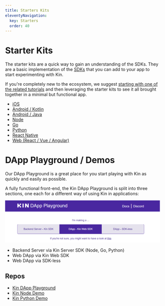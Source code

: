 ```yaml
---
title: Starters Kits
eleventyNavigation:
  key: Starters
  order: 40
---
```


# Starter Kits

The starter kits are a quick way to gain an understanding of the SDKs. They are a basic implementation of the [SDKs](/sdks/) that you can add to your app to start experimenting with Kin.

If you're completely new to the ecosystem, we suggest [starting with one of the related tutorials](/tutorials/) and then leveraging the starter kits to see it all brought together in a minimal but functional app.

- [iOS](/starters/ios/)
- [Android / Kotlin](/starters/android-kotlin/)
- [Android / Java](/starters/android-java/)
- [Node](/starters/node/)
- [Go](/starters/go/)
- [Python](/starters/python/)
- [React Native](/starters/react-native/)
- [Web (React / Vue / Angular)](/starters/web/)

# DApp Playground / Demos

Our DApp Playground is a great place for you start playing with Kin as quickly and easily as possible.

A fully functional front-end, the Kin DApp Playground is split into three sections, one each for a different way of using Kin in applications: 

![Kin DApp Playground](./images/3Methods.png)

- Backend Server via Kin Server SDK (Node, Go, Python)
- Web DApp via Kin Web SDK
- Web DApp via SDK-less

## Repos
- [Kin DApp Playground](https://github.com/kin-starters/kin-dapp-playground)
- [Kin Node Demo](https://github.com/kin-starters/kin-demo-node-sdk)
- [Kin Python Demo](https://github.com/kin-starters/kin-demo-python-sdk)
